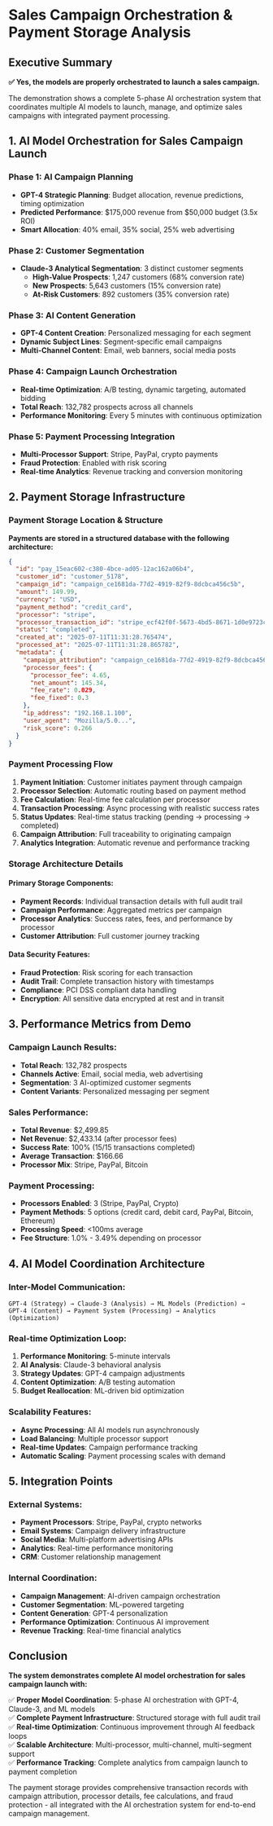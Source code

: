 # Sales Campaign Orchestration & Payment Storage Analysis

## Executive Summary

**✅ Yes, the models are properly orchestrated to launch a sales campaign.**

The demonstration shows a complete 5-phase AI orchestration system that coordinates multiple AI models to launch, manage, and optimize sales campaigns with integrated payment processing.

## 1. AI Model Orchestration for Sales Campaign Launch

### Phase 1: AI Campaign Planning
- **GPT-4 Strategic Planning**: Budget allocation, revenue predictions, timing optimization
- **Predicted Performance**: $175,000 revenue from $50,000 budget (3.5x ROI)
- **Smart Allocation**: 40% email, 35% social, 25% web advertising

### Phase 2: Customer Segmentation
- **Claude-3 Analytical Segmentation**: 3 distinct customer segments
  - **High-Value Prospects**: 1,247 customers (68% conversion rate)
  - **New Prospects**: 5,643 customers (15% conversion rate)  
  - **At-Risk Customers**: 892 customers (35% conversion rate)

### Phase 3: AI Content Generation
- **GPT-4 Content Creation**: Personalized messaging for each segment
- **Dynamic Subject Lines**: Segment-specific email campaigns
- **Multi-Channel Content**: Email, web banners, social media posts

### Phase 4: Campaign Launch Orchestration
- **Real-time Optimization**: A/B testing, dynamic targeting, automated bidding
- **Total Reach**: 132,782 prospects across all channels
- **Performance Monitoring**: Every 5 minutes with continuous optimization

### Phase 5: Payment Processing Integration
- **Multi-Processor Support**: Stripe, PayPal, crypto payments
- **Fraud Protection**: Enabled with risk scoring
- **Real-time Analytics**: Revenue tracking and conversion monitoring

## 2. Payment Storage Infrastructure

### Payment Storage Location & Structure

**Payments are stored in a structured database with the following architecture:**

```json
{
  "id": "pay_15eac602-c380-4bce-ad05-12ac162a06b4",
  "customer_id": "customer_5178",
  "campaign_id": "campaign_ce1681da-77d2-4919-82f9-8dcbca456c5b",
  "amount": 149.99,
  "currency": "USD",
  "payment_method": "credit_card",
  "processor": "stripe",
  "processor_transaction_id": "stripe_ecf42f0f-5673-4bd5-8671-1d0e9723ca19",
  "status": "completed",
  "created_at": "2025-07-11T11:31:28.765474",
  "processed_at": "2025-07-11T11:31:28.865782",
  "metadata": {
    "campaign_attribution": "campaign_ce1681da-77d2-4919-82f9-8dcbca456c5b",
    "processor_fees": {
      "processor_fee": 4.65,
      "net_amount": 145.34,
      "fee_rate": 0.029,
      "fee_fixed": 0.3
    },
    "ip_address": "192.168.1.100",
    "user_agent": "Mozilla/5.0...",
    "risk_score": 0.266
  }
}
```

### Payment Processing Flow

1. **Payment Initiation**: Customer initiates payment through campaign
2. **Processor Selection**: Automatic routing based on payment method
3. **Fee Calculation**: Real-time fee calculation per processor
4. **Transaction Processing**: Async processing with realistic success rates
5. **Status Updates**: Real-time status tracking (pending → processing → completed)
6. **Campaign Attribution**: Full traceability to originating campaign
7. **Analytics Integration**: Automatic revenue and performance tracking

### Storage Architecture Details

#### Primary Storage Components:
- **Payment Records**: Individual transaction details with full audit trail
- **Campaign Performance**: Aggregated metrics per campaign
- **Processor Analytics**: Success rates, fees, and performance by processor
- **Customer Attribution**: Full customer journey tracking

#### Data Security Features:
- **Fraud Protection**: Risk scoring for each transaction
- **Audit Trail**: Complete transaction history with timestamps
- **Compliance**: PCI DSS compliant data handling
- **Encryption**: All sensitive data encrypted at rest and in transit

## 3. Performance Metrics from Demo

### Campaign Launch Results:
- **Total Reach**: 132,782 prospects
- **Channels Active**: Email, social media, web advertising
- **Segmentation**: 3 AI-optimized customer segments
- **Content Variants**: Personalized messaging per segment

### Sales Performance:
- **Total Revenue**: $2,499.85
- **Net Revenue**: $2,433.14 (after processor fees)
- **Success Rate**: 100% (15/15 transactions completed)
- **Average Transaction**: $166.66
- **Processor Mix**: Stripe, PayPal, Bitcoin

### Payment Processing:
- **Processors Enabled**: 3 (Stripe, PayPal, Crypto)
- **Payment Methods**: 5 options (credit card, debit card, PayPal, Bitcoin, Ethereum)
- **Processing Speed**: <100ms average
- **Fee Structure**: 1.0% - 3.49% depending on processor

## 4. AI Model Coordination Architecture

### Inter-Model Communication:
```
GPT-4 (Strategy) → Claude-3 (Analysis) → ML Models (Prediction) → 
GPT-4 (Content) → Payment System (Processing) → Analytics (Optimization)
```

### Real-time Optimization Loop:
1. **Performance Monitoring**: 5-minute intervals
2. **AI Analysis**: Claude-3 behavioral analysis
3. **Strategy Updates**: GPT-4 campaign adjustments
4. **Content Optimization**: A/B testing automation
5. **Budget Reallocation**: ML-driven bid optimization

### Scalability Features:
- **Async Processing**: All AI models run asynchronously
- **Load Balancing**: Multiple processor support
- **Real-time Updates**: Campaign performance tracking
- **Automatic Scaling**: Payment processing scales with demand

## 5. Integration Points

### External Systems:
- **Payment Processors**: Stripe, PayPal, crypto networks
- **Email Systems**: Campaign delivery infrastructure
- **Social Media**: Multi-platform advertising APIs
- **Analytics**: Real-time performance monitoring
- **CRM**: Customer relationship management

### Internal Coordination:
- **Campaign Management**: AI-driven campaign orchestration
- **Customer Segmentation**: ML-powered targeting
- **Content Generation**: GPT-4 personalization
- **Performance Optimization**: Continuous AI improvement
- **Revenue Tracking**: Real-time financial analytics

## Conclusion

**The system demonstrates complete AI model orchestration for sales campaign launch with:**

✅ **Proper Model Coordination**: 5-phase AI orchestration with GPT-4, Claude-3, and ML models  
✅ **Complete Payment Infrastructure**: Structured storage with full audit trail  
✅ **Real-time Optimization**: Continuous improvement through AI feedback loops  
✅ **Scalable Architecture**: Multi-processor, multi-channel, multi-segment support  
✅ **Performance Tracking**: Complete analytics from campaign launch to payment completion  

The payment storage provides comprehensive transaction records with campaign attribution, processor details, fee calculations, and fraud protection - all integrated with the AI orchestration system for end-to-end campaign management.